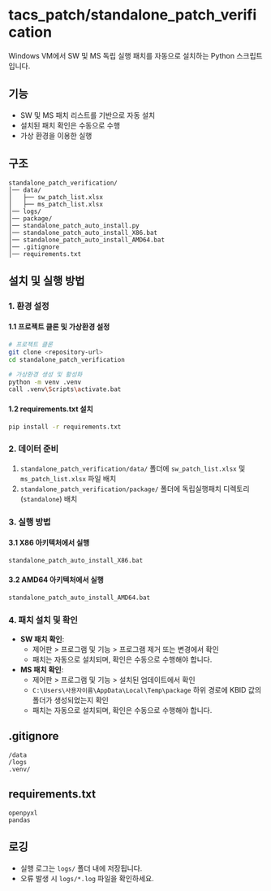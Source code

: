 # tacs_patch/standalone_patch_verification

Windows VM에서 SW 및 MS 독립 실행 패치를 자동으로 설치하는 Python 스크립트입니다.

## 기능
- SW 및 MS 패치 리스트를 기반으로 자동 설치
- 설치된 패치 확인은 수동으로 수행
- 가상 환경을 이용한 실행

## 구조
```
standalone_patch_verification/
│── data/
│   ├── sw_patch_list.xlsx
│   ├── ms_patch_list.xlsx
│── logs/
│── package/
│── standalone_patch_auto_install.py
│── standalone_patch_auto_install_X86.bat
│── standalone_patch_auto_install_AMD64.bat
│── .gitignore
│── requirements.txt
```

## 설치 및 실행 방법

### 1. 환경 설정

#### 1.1 프로젝트 클론 및 가상환경 설정
```sh
# 프로젝트 클론
git clone <repository-url>
cd standalone_patch_verification

# 가상환경 생성 및 활성화
python -m venv .venv
call .venv\Scripts\activate.bat
```

#### 1.2 requirements.txt 설치
```sh
pip install -r requirements.txt
```

### 2. 데이터 준비
1. `standalone_patch_verification/data/` 폴더에 `sw_patch_list.xlsx` 및 `ms_patch_list.xlsx` 파일 배치
2. `standalone_patch_verification/package/` 폴더에 독립실행패치 디렉토리(`standalone`) 배치

### 3. 실행 방법

#### 3.1 X86 아키텍처에서 실행
```sh
standalone_patch_auto_install_X86.bat
```

#### 3.2 AMD64 아키텍처에서 실행
```sh
standalone_patch_auto_install_AMD64.bat
```

### 4. 패치 설치 및 확인
- **SW 패치 확인**:
  - 제어판 > 프로그램 및 기능 > 프로그램 제거 또는 변경에서 확인
  - 패치는 자동으로 설치되며, 확인은 수동으로 수행해야 합니다.
- **MS 패치 확인**:
  - 제어판 > 프로그램 및 기능 > 설치된 업데이트에서 확인
  - `C:\Users\사용자이름\AppData\Local\Temp\package` 하위 경로에 KBID 값의 폴더가 생성되었는지 확인
  - 패치는 자동으로 설치되며, 확인은 수동으로 수행해야 합니다.

## .gitignore
```
/data
/logs
.venv/
```

## requirements.txt
```
openpyxl
pandas
```

## 로깅
- 실행 로그는 `logs/` 폴더 내에 저장됩니다.
- 오류 발생 시 `logs/*.log` 파일을 확인하세요.